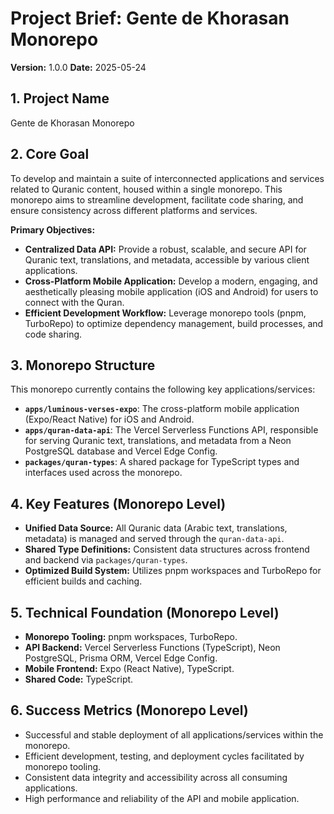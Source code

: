 # Project Brief: Gente de Khorasan Monorepo

**Version:** 1.0.0
**Date:** 2025-05-24

## 1. Project Name

Gente de Khorasan Monorepo

## 2. Core Goal

To develop and maintain a suite of interconnected applications and services related to Quranic content, housed within a single monorepo. This monorepo aims to streamline development, facilitate code sharing, and ensure consistency across different platforms and services.

**Primary Objectives:**
-   **Centralized Data API:** Provide a robust, scalable, and secure API for Quranic text, translations, and metadata, accessible by various client applications.
-   **Cross-Platform Mobile Application:** Develop a modern, engaging, and aesthetically pleasing mobile application (iOS and Android) for users to connect with the Quran.
-   **Efficient Development Workflow:** Leverage monorepo tools (pnpm, TurboRepo) to optimize dependency management, build processes, and code sharing.

## 3. Monorepo Structure

This monorepo currently contains the following key applications/services:

-   **`apps/luminous-verses-expo`**: The cross-platform mobile application (Expo/React Native) for iOS and Android.
-   **`apps/quran-data-api`**: The Vercel Serverless Functions API, responsible for serving Quranic text, translations, and metadata from a Neon PostgreSQL database and Vercel Edge Config.
-   **`packages/quran-types`**: A shared package for TypeScript types and interfaces used across the monorepo.

## 4. Key Features (Monorepo Level)

-   **Unified Data Source:** All Quranic data (Arabic text, translations, metadata) is managed and served through the `quran-data-api`.
-   **Shared Type Definitions:** Consistent data structures across frontend and backend via `packages/quran-types`.
-   **Optimized Build System:** Utilizes pnpm workspaces and TurboRepo for efficient builds and caching.

## 5. Technical Foundation (Monorepo Level)

-   **Monorepo Tooling:** pnpm workspaces, TurboRepo.
-   **API Backend:** Vercel Serverless Functions (TypeScript), Neon PostgreSQL, Prisma ORM, Vercel Edge Config.
-   **Mobile Frontend:** Expo (React Native), TypeScript.
-   **Shared Code:** TypeScript.

## 6. Success Metrics (Monorepo Level)

-   Successful and stable deployment of all applications/services within the monorepo.
-   Efficient development, testing, and deployment cycles facilitated by monorepo tooling.
-   Consistent data integrity and accessibility across all consuming applications.
-   High performance and reliability of the API and mobile application.